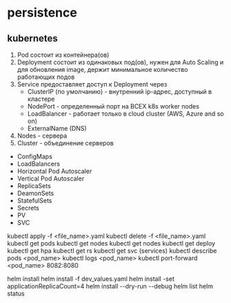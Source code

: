 # persistence

## kubernetes
1. Pod состоит из контейнера(ов)
2. Deployment состоит из одинаковых под(ов), нужен для Auto Scaling и для обновления image, держит минимальное
   количество работающих подов
3. Service предоставляет доступ к Deployment через
   - ClusterIP (по умолчанию) - внутренний ip-адрес, доступный в кластере
   - NodePort - определенный порт на ВСЕХ k8s worker nodes
   - LoadBalancer - работает только в cloud cluster (AWS, Azure and so on)
   - ExternalName (DNS)
4. Nodes - сервера
5. Cluster - объединение серверов

- ConfigMaps
- LoadBalancers
- Horizontal Pod Autoscaler
- Vertical Pod Autoscaler
- ReplicaSets
- DeamonSets
- StatefulSets
- Secrets
- PV
- SVC

kubectl apply -f <file_name>.yaml
kubectl delete -f <file_name>.yaml
kubectl get pods
kubectl get nodes
kubectl get nodes
kubectl get deploy
kubectl get hpa
kubectl get rs
kubectl get svc (services)
kubectl describe pods <pod_name>
kubectl logs <pod_name>
kubectl port-forward <pod_name> 8082:8080

helm install <helmChartName> <folder>
helm install <helmChartName> <folder> -f dev_values.yaml
helm install <helmChartName> <folder> -set applicationReplicaCount=4
helm install --dry-run --debug <name> <chart-folder>
helm list
helm status <name>